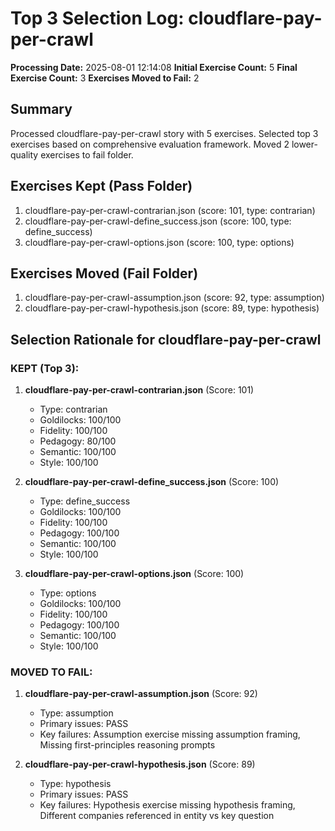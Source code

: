 # Top 3 Selection Log: cloudflare-pay-per-crawl

**Processing Date:** 2025-08-01 12:14:08
**Initial Exercise Count:** 5
**Final Exercise Count:** 3
**Exercises Moved to Fail:** 2

## Summary

Processed cloudflare-pay-per-crawl story with 5 exercises.
Selected top 3 exercises based on comprehensive evaluation framework.
Moved 2 lower-quality exercises to fail folder.

## Exercises Kept (Pass Folder)

1. cloudflare-pay-per-crawl-contrarian.json (score: 101, type: contrarian)
2. cloudflare-pay-per-crawl-define_success.json (score: 100, type: define_success)
3. cloudflare-pay-per-crawl-options.json (score: 100, type: options)

## Exercises Moved (Fail Folder)

1. cloudflare-pay-per-crawl-assumption.json (score: 92, type: assumption)
2. cloudflare-pay-per-crawl-hypothesis.json (score: 89, type: hypothesis)

## Selection Rationale for cloudflare-pay-per-crawl

### KEPT (Top 3):
1. **cloudflare-pay-per-crawl-contrarian.json** (Score: 101)
   - Type: contrarian
   - Goldilocks: 100/100
   - Fidelity: 100/100
   - Pedagogy: 80/100
   - Semantic: 100/100
   - Style: 100/100

2. **cloudflare-pay-per-crawl-define_success.json** (Score: 100)
   - Type: define_success
   - Goldilocks: 100/100
   - Fidelity: 100/100
   - Pedagogy: 100/100
   - Semantic: 100/100
   - Style: 100/100

3. **cloudflare-pay-per-crawl-options.json** (Score: 100)
   - Type: options
   - Goldilocks: 100/100
   - Fidelity: 100/100
   - Pedagogy: 100/100
   - Semantic: 100/100
   - Style: 100/100

### MOVED TO FAIL:
1. **cloudflare-pay-per-crawl-assumption.json** (Score: 92)
   - Type: assumption
   - Primary issues: PASS
   - Key failures: Assumption exercise missing assumption framing, Missing first-principles reasoning prompts

2. **cloudflare-pay-per-crawl-hypothesis.json** (Score: 89)
   - Type: hypothesis
   - Primary issues: PASS
   - Key failures: Hypothesis exercise missing hypothesis framing, Different companies referenced in entity vs key question

